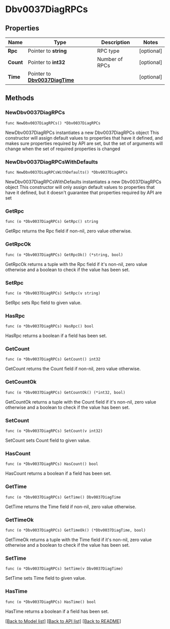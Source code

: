 # Dbv0037DiagRPCs

## Properties

Name | Type | Description | Notes
------------ | ------------- | ------------- | -------------
**Rpc** | Pointer to **string** | RPC type | [optional] 
**Count** | Pointer to **int32** | Number of RPCs | [optional] 
**Time** | Pointer to [**Dbv0037DiagTime**](Dbv0037DiagTime.md) |  | [optional] 

## Methods

### NewDbv0037DiagRPCs

`func NewDbv0037DiagRPCs() *Dbv0037DiagRPCs`

NewDbv0037DiagRPCs instantiates a new Dbv0037DiagRPCs object
This constructor will assign default values to properties that have it defined,
and makes sure properties required by API are set, but the set of arguments
will change when the set of required properties is changed

### NewDbv0037DiagRPCsWithDefaults

`func NewDbv0037DiagRPCsWithDefaults() *Dbv0037DiagRPCs`

NewDbv0037DiagRPCsWithDefaults instantiates a new Dbv0037DiagRPCs object
This constructor will only assign default values to properties that have it defined,
but it doesn't guarantee that properties required by API are set

### GetRpc

`func (o *Dbv0037DiagRPCs) GetRpc() string`

GetRpc returns the Rpc field if non-nil, zero value otherwise.

### GetRpcOk

`func (o *Dbv0037DiagRPCs) GetRpcOk() (*string, bool)`

GetRpcOk returns a tuple with the Rpc field if it's non-nil, zero value otherwise
and a boolean to check if the value has been set.

### SetRpc

`func (o *Dbv0037DiagRPCs) SetRpc(v string)`

SetRpc sets Rpc field to given value.

### HasRpc

`func (o *Dbv0037DiagRPCs) HasRpc() bool`

HasRpc returns a boolean if a field has been set.

### GetCount

`func (o *Dbv0037DiagRPCs) GetCount() int32`

GetCount returns the Count field if non-nil, zero value otherwise.

### GetCountOk

`func (o *Dbv0037DiagRPCs) GetCountOk() (*int32, bool)`

GetCountOk returns a tuple with the Count field if it's non-nil, zero value otherwise
and a boolean to check if the value has been set.

### SetCount

`func (o *Dbv0037DiagRPCs) SetCount(v int32)`

SetCount sets Count field to given value.

### HasCount

`func (o *Dbv0037DiagRPCs) HasCount() bool`

HasCount returns a boolean if a field has been set.

### GetTime

`func (o *Dbv0037DiagRPCs) GetTime() Dbv0037DiagTime`

GetTime returns the Time field if non-nil, zero value otherwise.

### GetTimeOk

`func (o *Dbv0037DiagRPCs) GetTimeOk() (*Dbv0037DiagTime, bool)`

GetTimeOk returns a tuple with the Time field if it's non-nil, zero value otherwise
and a boolean to check if the value has been set.

### SetTime

`func (o *Dbv0037DiagRPCs) SetTime(v Dbv0037DiagTime)`

SetTime sets Time field to given value.

### HasTime

`func (o *Dbv0037DiagRPCs) HasTime() bool`

HasTime returns a boolean if a field has been set.


[[Back to Model list]](../README.md#documentation-for-models) [[Back to API list]](../README.md#documentation-for-api-endpoints) [[Back to README]](../README.md)


